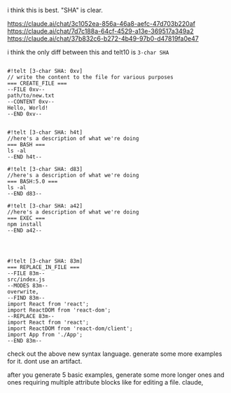 i think this is best.  "SHA" is clear.

https://claude.ai/chat/3c1052ea-856a-46a8-aefc-47d703b220af
https://claude.ai/chat/7d7c188a-64cf-4529-a13e-369517a349a2
https://claude.ai/chat/37b832c6-b272-4b49-97b0-d47819fa0e47

i think the only diff between this and telt10 is `3-char SHA`


```

#!telt [3-char SHA: 0xv]
// write the content to the file for various purposes
=== CREATE_FILE ===
--FILE 0xv--
path/to/new.txt
--CONTENT 0xv--
Hello, World!
--END 0xv--


#!telt [3-char SHA: h4t]
//here's a description of what we're doing
=== BASH ===
ls -al
--END h4t--

#!telt [3-char SHA: d83]
//here's a description of what we're doing
=== BASH:5.0 ===
ls -al
--END d83--

#!telt [3-char SHA: a42]
//here's a description of what we're doing
=== EXEC ===
npm install
--END a42--




#!telt [3-char SHA: 83m]
=== REPLACE_IN_FILE ===
--FILE 83m--
src/index.js
--MODES 83m--
overwrite, 
--FIND 83m--
import React from 'react';
import ReactDOM from 'react-dom';
--REPLACE 83m--
import React from 'react';
import ReactDOM from 'react-dom/client';
import App from './App';
--END 83m--

```

check out the above new syntax language.  generate some more examples for it.   dont use an artifact. 







after you generate 5 basic examples, generate some more longer ones and ones requiring multiple attribute blocks like for editing a file. claude, 
